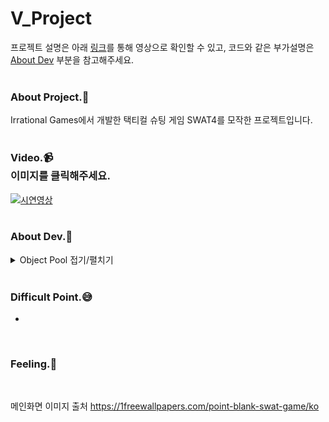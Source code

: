 # V_Project
프로젝트 설명은 아래 [링크](#1)를 통해 영상으로 확인할 수 있고, 코드와 같은 부가설명은 [About Dev](#2) 부분을 참고해주세요.<br>
<br>

### About Project.:two_men_holding_hands:
Irrational Games에서 개발한 택티컬 슈팅 게임 SWAT4를 모작한 프로젝트입니다.<br>
<br>

### Video.:video_camera: <div id="1">이미지를 클릭해주세요.</div>
[![시연영상](https://img.youtube.com/vi/TNQ0OKnjaWw/0.jpg)](https://www.youtube.com/watch?v=TNQ0OKnjaWw)
<br>
<br>

### About Dev.:nut_and_bolt: <div id="2"></div>
<details>
<summary>Object Pool 접기/펼치기</summary>
<div markdown="1">

```c#
using System.Collections;
using System.Collections.Generic;
using UnityEngine;

public class GameObjectPool<T> where T : class
{
    int m_count; //몇개를 만들것인가
    int m_max; //최대갯수 지정
    int m_cnt = 0; //현재갯수 카운트
    public delegate T Func(); //무엇을 만들것인가, 해당 T를 생성해서 반환
    Func CreateFunc;
    Queue<T> m_objectPool;

    public int Count { get { return m_objectPool.Count; } }

    public GameObjectPool(int count, int max, Func createFunc)
    {
        m_count = count;
        m_max = max;
        CreateFunc = createFunc; //파라메터로 넘겨준 함수를 받아옴

        m_objectPool = new Queue<T>(count); //count만큼 미리 자리를 잡아놓음
        Allocate();
    }

    public void Allocate()
    {
        //갯수만큼 생성해서 큐에 집어넣음
        for (int i = 0; i < m_count; i++)
        {
            m_objectPool.Enqueue(CreateFunc()); //넘겨준 함수를 통해 T 객체를 생성하고 큐에 넣어준다
            m_cnt++; //현재갯수++
        }
    }

    public T Peek()
    {
        return m_objectPool.Peek();
    }

    public T Get()
    {
        if (m_objectPool.Count > 0)
        {
            return m_objectPool.Dequeue();
        }
        //만약 큐에있는 모든 객체를 다 써버려서 비어있다면, 다시 메모리를 잡아서 생성
        else
        {
            if (m_cnt >= m_max) //최대갯수 이상으로는 새로 할당하지 않음
            {
                return null;
            }

            m_cnt++;
            m_objectPool.Enqueue(CreateFunc()); //새로 객체를 생성 후 큐에 넣어준다
            return m_objectPool.Dequeue(); //해당 객체 반환
        }
    }

    public void Set(T item)
    {
        m_objectPool.Enqueue(item);
    }
}
```


</div>
</details>

<br>


### Difficult Point.:sweat_smile:
* 
<br>

### Feeling.:pencil:

<br>



메인화면 이미지 출처 https://1freewallpapers.com/point-blank-swat-game/ko
